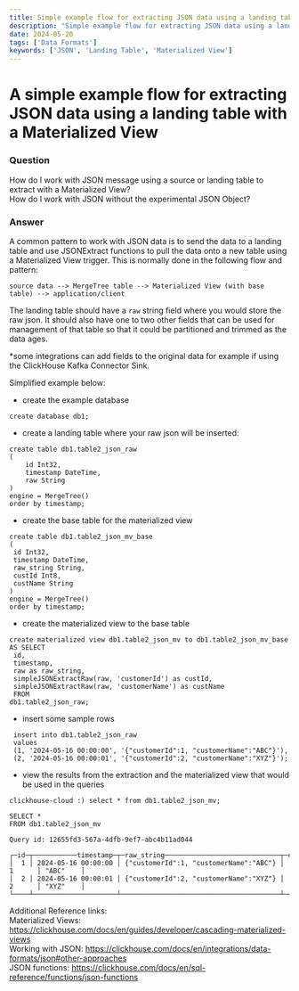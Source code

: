 ```yaml
---
title: Simple example flow for extracting JSON data using a landing table with a Materialized View
description: "Simple example flow for extracting JSON data using a landing table with a Materialized View"
date: 2024-05-20
tags: ['Data Formats']
keywords: ['JSON', 'Landing Table', 'Materialized View']
---
```


# A simple example flow for extracting JSON data using a landing table with a Materialized View

### Question

How do I work with JSON message using a source or landing table to extract with a Materialized View?  
How do I work with JSON without the experimental JSON Object?

<!-- truncate -->

### Answer

A common pattern to work with JSON data is to send the data to a landing table and use JSONExtract functions to pull the data onto a new table using a Materialized View trigger.
This is normally done in the following flow and pattern:
```
source data --> MergeTree table --> Materialized View (with base table) --> application/client
```

The landing table should have a `raw` string field where you would store the raw json.  It should also have one to two other fields that can be used for management of that table so that it could be partitioned and trimmed as the data ages.  

*some integrations can add fields to the original data for example if using the ClickHouse Kafka Connector Sink.

Simplified example below:
- create the example database
```
create database db1;
```

- create a landing table where your raw json will be inserted:
```
create table db1.table2_json_raw
(
    id Int32,
    timestamp DateTime,
    raw String
)
engine = MergeTree()
order by timestamp;
```

- create the base table for the materialized view
```
create table db1.table2_json_mv_base
(
 id Int32,
 timestamp DateTime,
 raw_string String,
 custId Int8,
 custName String
)
engine = MergeTree()
order by timestamp;
```

- create the materialized view to the base table
```
create materialized view db1.table2_json_mv to db1.table2_json_mv_base
AS SELECT
 id,
 timestamp,
 raw as raw_string,
 simpleJSONExtractRaw(raw, 'customerId') as custId,
 simpleJSONExtractRaw(raw, 'customerName') as custName
 FROM
db1.table2_json_raw;
```

- insert some sample rows
```
 insert into db1.table2_json_raw
 values
 (1, '2024-05-16 00:00:00', '{"customerId":1, "customerName":"ABC"}'),
 (2, '2024-05-16 00:00:01', '{"customerId":2, "customerName":"XYZ"}');
```

- view the results from the extraction and the materialized view that would be used in the queries
```
clickhouse-cloud :) select * from db1.table2_json_mv;

SELECT *
FROM db1.table2_json_mv

Query id: 12655fd3-567a-4dfb-9ef7-abc4b11ad044

┌─id─┬───────────timestamp─┬─raw_string─────────────────────────────┬─custId─┬─custName─┐
│  1 │ 2024-05-16 00:00:00 │ {"customerId":1, "customerName":"ABC"} │ 1      │ "ABC"    │
│  2 │ 2024-05-16 00:00:01 │ {"customerId":2, "customerName":"XYZ"} │ 2      │ "XYZ"    │
└────┴─────────────────────┴────────────────────────────────────────┴────────┴──────────┘
```

Additional Reference links:  
Materialized Views: https://clickhouse.com/docs/en/guides/developer/cascading-materialized-views  
Working with JSON: https://clickhouse.com/docs/en/integrations/data-formats/json#other-approaches  
JSON functions: https://clickhouse.com/docs/en/sql-reference/functions/json-functions  
